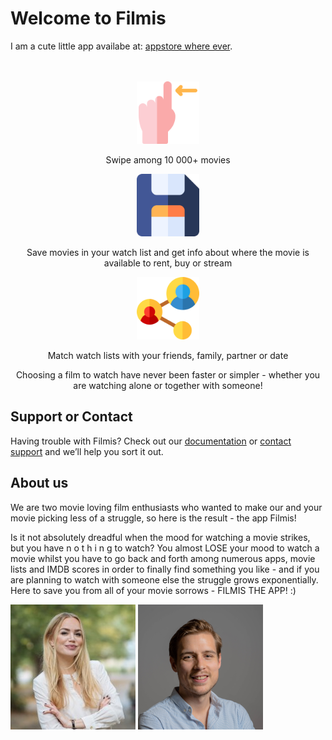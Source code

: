 <link rel="shortcut icon" type="image/x-icon" href="favicon.ico">

# Welcome to Filmis

I am a cute little app availabe at: [appstore where ever](https://github.com/lionesse/lionesse.github.io/edit/master/index.md).
<br/>
<br/>
<br/>
<p align="center"><img src="assets/images/swipe-filmis-the-app.png" alt="Swipe Filmis the APP" width="100"/></p>

<p align="center">Swipe among 10 000+ movies</p>

<p align="center"><img src="assets/images/save-filmis-the-app.png" alt="Save Filmis the APP" width="100"/></p>

<p align="center">Save movies in your watch list and get info about where the movie is available to rent, buy or stream</p>

<p align="center"><img src="assets/images/link-filmis-the-app.png" alt="Link Filmis the APP" width="100"/></p>

<p align="center">Match watch lists with your friends, family, partner or date</p>


<p align="center">Choosing a film to watch have never been faster or simpler - whether you are watching alone or together with someone!</p>

## Support or Contact

Having trouble with Filmis? Check out our [documentation](https://help.github.com/categories/github-pages-basics/) or [contact support](https://github.com/contact) and we’ll help you sort it out.

## About us

We are two movie loving film enthusiasts who wanted to make our and your movie picking less of a struggle, so here is the result - the app Filmis!

Is it not absolutely dreadful when the mood for watching a movie strikes, but you have n o t h i n g to watch? You almost LOSE your mood to watch a movie whilst you have to go back and forth among numerous apps, movie lists and IMDB scores in order to finally find something you like - and if you are planning to watch with someone else the struggle grows exponentially. Here to save you from all of your movie sorrows - FILMIS THE APP! :)

<img src="assets/images/anna-leijon-filmis-app.jpg" alt="Anna Leijon Filmis the APP" width="200"/> <img src="assets/images/joakim-lustig-filmis-app.png" alt="Joakim Lustig Filmis the APP" width="200"/>
